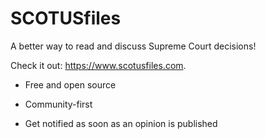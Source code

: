 # SCOTUSfiles

A better way to read and discuss Supreme Court decisions! 

Check it out: https://www.scotusfiles.com.

* Free and open source

* Community-first

* Get notified as soon as an opinion is published